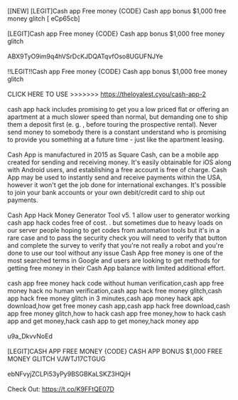 [[NEW] [LEGIT]Cash app Free money {CODE} Cash app bonus $1,000 free money glitch [ eCp65cb]
<br>
<br>[LEGIT]Cash app Free money {CODE} Cash app bonus $1,000 free money glitch
<br>
<br>ABX9TyO9im9q4hVSrDcKJDQATqvfOso8UGUFNJYe
<br>
<br>!!LEGIT!!Cash app Free money {CODE} Cash app bonus $1,000 free money glitch
<br>
<br>CLICK HERE TO USE >>>>>>> https://theloyalest.cyou/cash-app-2
<br>
<br>cash app hack includes promising to get you a low priced flat or offering an apartment at a much slower speed than normal, but demanding one to ship them a deposit first (e. g. , before touring the prospective rental). Never send money to somebody there is a constant understand who is promising to provide you something at a future time - just like the apartment leasing. 
<br>
<br>Cash App is manufactured in 2015 as Square Cash, can be a mobile app created for sending and receiving money. It's easily obtainable for iOS along with Android users, and establishing a free account is free of charge. Cash App may be used to instantly send and receive payments within the USA, however it won't get the job done for international exchanges. It's possible to join your bank accounts or your own debit/credit card to ship out payments. 
<br>
<br>Cash App Hack Money Generator Tool v5. 1 allow user to generator working cash app hack codes free of cost. . but sometimes due to heavy loads on our server people hoping to get codes from automation tools but it's in a rare case and to pass the security check you will need to verify that button and complete the survey to verify that you're not really a robot and you're done to use our tool without any issue Cash App free money is one of the most searched terms in Google and users are looking to get methods for getting free money in their Cash App balance with limited additional effort. 
<br>
<br>cash app free money hack code without human verification,cash app free money hack no human verification,cash app hack free money glitch,cash app hack free money glitch in 3 minutes,cash app money hack apk download,how get free money cash app,cash app hack free download,cash app free money glitch,how to hack cash app free money,how to hack cash app and get money,hack cash app to get money,hack money app
<br>
<br>u9a_DkvvNoEd
<br>
<br>[LEGIT]CASH APP FREE MONEY {CODE} CASH APP BONUS $1,000 FREE MONEY GLITCH VJWTJ17CTGUG
<br>
<br>ebNFvyjZCLPi53yPy9BSGBKaLSKZ3HQjH
<br>
<br>Check Out: https://t.co/K9FFtQE07D
<br>
